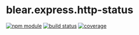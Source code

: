 # blear.express.http-status

[![npm module][npm-img]][npm-url]
[![build status][travis-img]][travis-url]
[![coverage][coveralls-img]][coveralls-url]

[travis-img]: https://img.shields.io/travis/blearjs/blear.express.http-status/master.svg?style=flat-square
[travis-url]: https://travis-ci.org/blearjs/blear.express.http-status

[npm-img]: https://img.shields.io/npm/v/blear.express.http-status.svg?style=flat-square
[npm-url]: https://www.npmjs.com/package/blear.express.http-status

[coveralls-img]: https://img.shields.io/coveralls/blearjs/blear.express.http-status/master.svg?style=flat-square
[coveralls-url]: https://coveralls.io/github/blearjs/blear.express.http-status?branch=master

